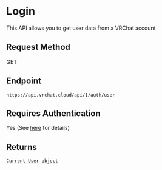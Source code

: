 # Login

This API allows you to get user data from a VRChat account

## Request Method
GET

## Endpoint
    https://api.vrchat.cloud/api/1/auth/user

## Requires Authentication
Yes (See [here](/Authorization.md) for details)

## Returns

[`Current User object`](/Objects/User.md#current-user-object)
